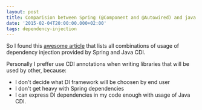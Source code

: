 ```yaml
---
layout: post
title: Comparision between Spring (@Component and @Autowired) and java (@Named and @Inject)
date: '2015-02-04T20:00:00.000+02:00'
tags: dependency-injection
---
```

So I found this [awesome article](http://blogs.sourceallies.com/2011/08/spring-injection-with-resource-and-autowired/#more-2350) that lists all combinations of usage of dependency injection provided by Spring and Java CDI.

Personally I preffer use CDI annotations when writing libraries that will be used by other, because:  

* I don't decide what DI framework will be choosen by end user
* I don't get heavy with Spring dependencies
* I can express DI dependencies in my code enough with usage of Java CDI.
